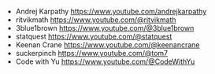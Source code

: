 * Andrej Karpathy https://www.youtube.com/andrejkarpathy
* ritvikmath https://www.youtube.com/@ritvikmath
* 3blue1brown https://www.youtube.com/@3blue1brown
* statquest https://www.youtube.com/@statquest
* Keenan Crane https://www.youtube.com/@keenancrane
* suckerpinch https://www.youtube.com/@tom7
* Code with Yu https://www.youtube.com/@CodeWithYu